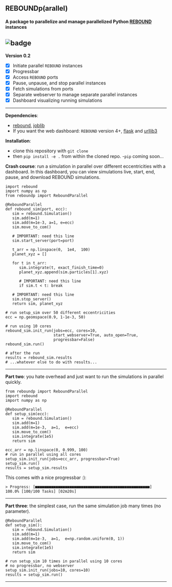 ##  REBOUNDp(arallel)

#### A package to parallelize and manage parallelized Python [REBOUND](https://github.com/hannorein/rebound) instances

![badge](https://gist.githubusercontent.com/dangcpham/6807845416d284aea12220200073b4ed/raw/483b964bf3526932d5e24f94f58da623c8c1f0b2/test.svg)
---
**Version 0.2**
 - [x] Initiate parallel `REBOUND` instances
 - [x] Progressbar
 - [x] Access `REBOUND` ports
 - [x] Pause, unpause, and stop parallel instances
 - [x] Fetch simulations from ports
 - [x] Separate webserver to manage separate parallel instances
 - [x] Dashboard visualizing running simulations
---
**Dependencies**: 
 - [rebound](https://github.com/hannorein/rebound), [joblib](https://github.com/joblib/joblib)
 - If you want the web dashboard: `REBOUND` version 4+, [flask](https://flask.palletsprojects.com/en/stable/) and [urllib3](https://pypi.org/project/urllib3/)

**Installation**: 
 - clone this repository with `git clone`
 - then `pip install -e .` from within the cloned repo.
 -`pip` coming soon...

**Crash course**: run a simulation in parallel over different eccentricities with a dashboard. In this dashboard, you can view simulations live, start, end, pause, and download REBOUND simulations.
```
import rebound
import numpy as np
from reboundp import ReboundParallel

@ReboundParallel
def rebound_sim(port, ecc):
   sim = rebound.Simulation()
   sim.add(m=1)
   sim.add(m=1e-3, a=1, e=ecc)
   sim.move_to_com()
   
   # IMPORTANT: need this line
   sim.start_server(port=port)
   
   t_arr = np.linspace(0,  1e4,  100)
   planet_xyz = []

   for t in t_arr:
      sim.integrate(t, exact_finish_time=0)
      planet_xyz.append(sim.particles[1].xyz)

      # IMPORTANT: need this line
      if sim.t < t: break

   # IMPORTANT: need this line
   sim.stop_server()
   return sim, planet_xyz

# run setup_sim over 50 different eccentricities
ecc = np.geomspace(0.9, 1-1e-3, 50)

# run using 10 cores
rebound_sim.init_run(jobs=ecc, cores=10, 
                     start_webserver=True, auto_open=True,
                     progressbar=False)
rebound_sim.run()

# after the run
results = rebound_sim.results
# ...whatever else to do with results...
```
---
**Part two**: you hate overhead and just want to run the simulations in parallel quickly.
```
from reboundp import ReboundParallel
import rebound
import numpy as np

@ReboundParallel
def setup_sim(ecc):
   sim = rebound.Simulation()
   sim.add(m=1)
   sim.add(m=1e-3,  a=1,  e=ecc)
   sim.move_to_com()
   sim.integrate(1e5)
   return sim

ecc_arr = np.linspace(0, 0.999, 100)
# run in parallel using all cores
setup_sim.init_run(jobs=ecc_arr, progressbar=True)
setup_sim.run()
results = setup_sim.results
```
This comes with a nice progressbar :):
```
> Progress: [■■■■■■■■■■■■■■■■■■■■■■■■■■■■■■■■■■■■■■■■■■■■■■■■■■] 100.0% [100/100 Tasks] [02m20s]
```
---
**Part three**: the simplest case, run the same simulation job many times (no parameter).
```
@ReboundParallel
def setup_sim():
   sim = rebound.Simulation()
   sim.add(m=1)
   sim.add(m=1e-3,  a=1,  e=np.random.uniform(0, 1))
   sim.move_to_com()
   sim.integrate(1e5)
   return sim

# run setup_sim 10 times in parallel using 10 cores
# no progressbar, no webserver
setup_sim.init_run(jobs=10, cores=10)
results = setup_sim.run()
```
---
